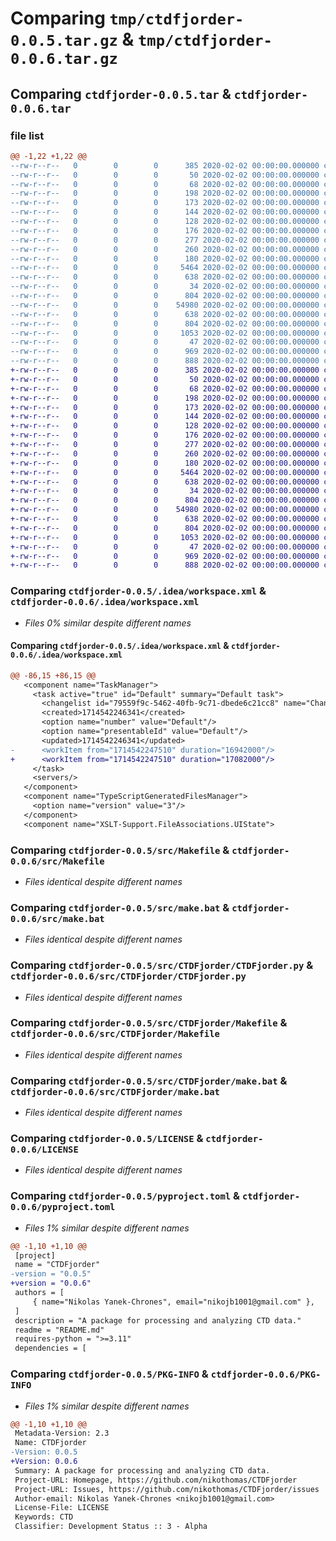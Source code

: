 # Comparing `tmp/ctdfjorder-0.0.5.tar.gz` & `tmp/ctdfjorder-0.0.6.tar.gz`

## Comparing `ctdfjorder-0.0.5.tar` & `ctdfjorder-0.0.6.tar`

### file list

```diff
@@ -1,22 +1,22 @@
--rw-r--r--   0        0        0      385 2020-02-02 00:00:00.000000 ctdfjorder-0.0.5/CTDFjorder.iml
--rw-r--r--   0        0        0       50 2020-02-02 00:00:00.000000 ctdfjorder-0.0.5/build.bat
--rw-r--r--   0        0        0       68 2020-02-02 00:00:00.000000 ctdfjorder-0.0.5/build.sh
--rw-r--r--   0        0        0      198 2020-02-02 00:00:00.000000 ctdfjorder-0.0.5/environment.yml
--rw-r--r--   0        0        0      173 2020-02-02 00:00:00.000000 ctdfjorder-0.0.5/meta.yaml
--rw-r--r--   0        0        0      144 2020-02-02 00:00:00.000000 ctdfjorder-0.0.5/requirements.txt
--rw-r--r--   0        0        0      128 2020-02-02 00:00:00.000000 ctdfjorder-0.0.5/setup.py
--rw-r--r--   0        0        0      176 2020-02-02 00:00:00.000000 ctdfjorder-0.0.5/.idea/.gitignore
--rw-r--r--   0        0        0      277 2020-02-02 00:00:00.000000 ctdfjorder-0.0.5/.idea/misc.xml
--rw-r--r--   0        0        0      260 2020-02-02 00:00:00.000000 ctdfjorder-0.0.5/.idea/modules.xml
--rw-r--r--   0        0        0      180 2020-02-02 00:00:00.000000 ctdfjorder-0.0.5/.idea/vcs.xml
--rw-r--r--   0        0        0     5464 2020-02-02 00:00:00.000000 ctdfjorder-0.0.5/.idea/workspace.xml
--rw-r--r--   0        0        0      638 2020-02-02 00:00:00.000000 ctdfjorder-0.0.5/src/Makefile
--rw-r--r--   0        0        0       34 2020-02-02 00:00:00.000000 ctdfjorder-0.0.5/src/__init__.py
--rw-r--r--   0        0        0      804 2020-02-02 00:00:00.000000 ctdfjorder-0.0.5/src/make.bat
--rw-r--r--   0        0        0    54980 2020-02-02 00:00:00.000000 ctdfjorder-0.0.5/src/CTDFjorder/CTDFjorder.py
--rw-r--r--   0        0        0      638 2020-02-02 00:00:00.000000 ctdfjorder-0.0.5/src/CTDFjorder/Makefile
--rw-r--r--   0        0        0      804 2020-02-02 00:00:00.000000 ctdfjorder-0.0.5/src/CTDFjorder/make.bat
--rw-r--r--   0        0        0     1053 2020-02-02 00:00:00.000000 ctdfjorder-0.0.5/LICENSE
--rw-r--r--   0        0        0       47 2020-02-02 00:00:00.000000 ctdfjorder-0.0.5/README.md
--rw-r--r--   0        0        0      969 2020-02-02 00:00:00.000000 ctdfjorder-0.0.5/pyproject.toml
--rw-r--r--   0        0        0      888 2020-02-02 00:00:00.000000 ctdfjorder-0.0.5/PKG-INFO
+-rw-r--r--   0        0        0      385 2020-02-02 00:00:00.000000 ctdfjorder-0.0.6/CTDFjorder.iml
+-rw-r--r--   0        0        0       50 2020-02-02 00:00:00.000000 ctdfjorder-0.0.6/build.bat
+-rw-r--r--   0        0        0       68 2020-02-02 00:00:00.000000 ctdfjorder-0.0.6/build.sh
+-rw-r--r--   0        0        0      198 2020-02-02 00:00:00.000000 ctdfjorder-0.0.6/environment.yml
+-rw-r--r--   0        0        0      173 2020-02-02 00:00:00.000000 ctdfjorder-0.0.6/meta.yaml
+-rw-r--r--   0        0        0      144 2020-02-02 00:00:00.000000 ctdfjorder-0.0.6/requirements.txt
+-rw-r--r--   0        0        0      128 2020-02-02 00:00:00.000000 ctdfjorder-0.0.6/setup.py
+-rw-r--r--   0        0        0      176 2020-02-02 00:00:00.000000 ctdfjorder-0.0.6/.idea/.gitignore
+-rw-r--r--   0        0        0      277 2020-02-02 00:00:00.000000 ctdfjorder-0.0.6/.idea/misc.xml
+-rw-r--r--   0        0        0      260 2020-02-02 00:00:00.000000 ctdfjorder-0.0.6/.idea/modules.xml
+-rw-r--r--   0        0        0      180 2020-02-02 00:00:00.000000 ctdfjorder-0.0.6/.idea/vcs.xml
+-rw-r--r--   0        0        0     5464 2020-02-02 00:00:00.000000 ctdfjorder-0.0.6/.idea/workspace.xml
+-rw-r--r--   0        0        0      638 2020-02-02 00:00:00.000000 ctdfjorder-0.0.6/src/Makefile
+-rw-r--r--   0        0        0       34 2020-02-02 00:00:00.000000 ctdfjorder-0.0.6/src/__init__.py
+-rw-r--r--   0        0        0      804 2020-02-02 00:00:00.000000 ctdfjorder-0.0.6/src/make.bat
+-rw-r--r--   0        0        0    54980 2020-02-02 00:00:00.000000 ctdfjorder-0.0.6/src/CTDFjorder/CTDFjorder.py
+-rw-r--r--   0        0        0      638 2020-02-02 00:00:00.000000 ctdfjorder-0.0.6/src/CTDFjorder/Makefile
+-rw-r--r--   0        0        0      804 2020-02-02 00:00:00.000000 ctdfjorder-0.0.6/src/CTDFjorder/make.bat
+-rw-r--r--   0        0        0     1053 2020-02-02 00:00:00.000000 ctdfjorder-0.0.6/LICENSE
+-rw-r--r--   0        0        0       47 2020-02-02 00:00:00.000000 ctdfjorder-0.0.6/README.md
+-rw-r--r--   0        0        0      969 2020-02-02 00:00:00.000000 ctdfjorder-0.0.6/pyproject.toml
+-rw-r--r--   0        0        0      888 2020-02-02 00:00:00.000000 ctdfjorder-0.0.6/PKG-INFO
```

### Comparing `ctdfjorder-0.0.5/.idea/workspace.xml` & `ctdfjorder-0.0.6/.idea/workspace.xml`

 * *Files 0% similar despite different names*

#### Comparing `ctdfjorder-0.0.5/.idea/workspace.xml` & `ctdfjorder-0.0.6/.idea/workspace.xml`

```diff
@@ -86,15 +86,15 @@
   <component name="TaskManager">
     <task active="true" id="Default" summary="Default task">
       <changelist id="79559f9c-5462-40fb-9c71-dbede6c21cc8" name="Changes" comment=""/>
       <created>1714542246341</created>
       <option name="number" value="Default"/>
       <option name="presentableId" value="Default"/>
       <updated>1714542246341</updated>
-      <workItem from="1714542247510" duration="16942000"/>
+      <workItem from="1714542247510" duration="17082000"/>
     </task>
     <servers/>
   </component>
   <component name="TypeScriptGeneratedFilesManager">
     <option name="version" value="3"/>
   </component>
   <component name="XSLT-Support.FileAssociations.UIState">
```

### Comparing `ctdfjorder-0.0.5/src/Makefile` & `ctdfjorder-0.0.6/src/Makefile`

 * *Files identical despite different names*

### Comparing `ctdfjorder-0.0.5/src/make.bat` & `ctdfjorder-0.0.6/src/make.bat`

 * *Files identical despite different names*

### Comparing `ctdfjorder-0.0.5/src/CTDFjorder/CTDFjorder.py` & `ctdfjorder-0.0.6/src/CTDFjorder/CTDFjorder.py`

 * *Files identical despite different names*

### Comparing `ctdfjorder-0.0.5/src/CTDFjorder/Makefile` & `ctdfjorder-0.0.6/src/CTDFjorder/Makefile`

 * *Files identical despite different names*

### Comparing `ctdfjorder-0.0.5/src/CTDFjorder/make.bat` & `ctdfjorder-0.0.6/src/CTDFjorder/make.bat`

 * *Files identical despite different names*

### Comparing `ctdfjorder-0.0.5/LICENSE` & `ctdfjorder-0.0.6/LICENSE`

 * *Files identical despite different names*

### Comparing `ctdfjorder-0.0.5/pyproject.toml` & `ctdfjorder-0.0.6/pyproject.toml`

 * *Files 1% similar despite different names*

```diff
@@ -1,10 +1,10 @@
 [project]
 name = "CTDFjorder"
-version = "0.0.5"
+version = "0.0.6"
 authors = [
     { name="Nikolas Yanek-Chrones", email="nikojb1001@gmail.com" },
 ]
 description = "A package for processing and analyzing CTD data."
 readme = "README.md"
 requires-python = ">=3.11"
 dependencies = [
```

### Comparing `ctdfjorder-0.0.5/PKG-INFO` & `ctdfjorder-0.0.6/PKG-INFO`

 * *Files 1% similar despite different names*

```diff
@@ -1,10 +1,10 @@
 Metadata-Version: 2.3
 Name: CTDFjorder
-Version: 0.0.5
+Version: 0.0.6
 Summary: A package for processing and analyzing CTD data.
 Project-URL: Homepage, https://github.com/nikothomas/CTDFjorder
 Project-URL: Issues, https://github.com/nikothomas/CTDFjorder/issues
 Author-email: Nikolas Yanek-Chrones <nikojb1001@gmail.com>
 License-File: LICENSE
 Keywords: CTD
 Classifier: Development Status :: 3 - Alpha
```

